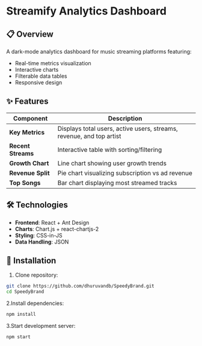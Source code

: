 # Streamify Analytics Dashboard

## 📋 Overview
A dark-mode analytics dashboard for music streaming platforms featuring:
- Real-time metrics visualization
- Interactive charts
- Filterable data tables
- Responsive design

## ✨ Features
| Component          | Description                                                                 |
|---------------------|-----------------------------------------------------------------------------|
| **Key Metrics**     | Displays total users, active users, streams, revenue, and top artist        |
| **Recent Streams**  | Interactive table with sorting/filtering                                    |
| **Growth Chart**    | Line chart showing user growth trends                                       |
| **Revenue Split**   | Pie chart visualizing subscription vs ad revenue                            |
| **Top Songs**       | Bar chart displaying most streamed tracks                                   |

## 🛠️ Technologies
- **Frontend**: React + Ant Design
- **Charts**: Chart.js + react-chartjs-2
- **Styling**: CSS-in-JS
- **Data Handling**: JSON

## 🚀 Installation
1. Clone repository:
```bash
git clone https://github.com/dhuruvandb/SpeedyBrand.git
cd SpeedyBrand
```
2.Install dependencies:
```bash
npm install
```
3.Start development server:
```bash
npm start
```

